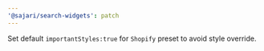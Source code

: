 ```yaml
---
'@sajari/search-widgets': patch
---
```


Set default `importantStyles:true` for `Shopify` preset to avoid style override.
